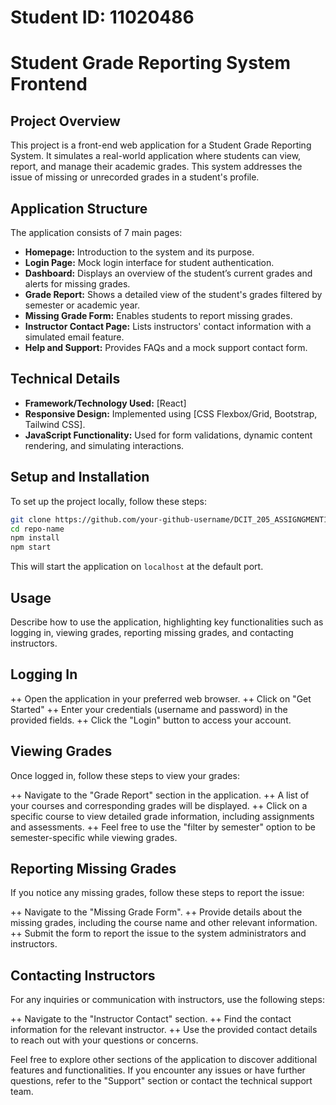 # Student ID: 11020486
# Student Grade Reporting System Frontend


## Project Overview

This project is a front-end web application for a Student Grade Reporting System. It simulates a real-world application where students can view, report, and manage their academic grades. This system addresses the issue of missing or unrecorded grades in a student's profile.

## Application Structure

The application consists of 7 main pages:

- **Homepage:** Introduction to the system and its purpose.
- **Login Page:** Mock login interface for student authentication.
- **Dashboard:** Displays an overview of the student’s current grades and alerts for missing grades.
- **Grade Report:** Shows a detailed view of the student's grades filtered by semester or academic year.
- **Missing Grade Form:** Enables students to report missing grades.
- **Instructor Contact Page:** Lists instructors' contact information with a simulated email feature.
- **Help and Support:** Provides FAQs and a mock support contact form.

## Technical Details

- **Framework/Technology Used:** [React]
- **Responsive Design:** Implemented using [CSS Flexbox/Grid, Bootstrap, Tailwind CSS].
- **JavaScript Functionality:** Used for form validations, dynamic content rendering, and simulating interactions.

## Setup and Installation

To set up the project locally, follow these steps:

```bash
git clone https://github.com/your-github-username/DCIT_205_ASSIGNGMENT1.git
cd repo-name
npm install
npm start
```

This will start the application on `localhost` at the default port.

## Usage

Describe how to use the application, highlighting key functionalities such as logging in, viewing grades, reporting missing grades, and contacting instructors.

## Logging In
++ Open the application in your preferred web browser.
++ Click on "Get Started"
++ Enter your credentials (username and password) in the provided fields.
++ Click the  "Login" button to access your account.

## Viewing Grades
Once logged in, follow these steps to view your grades:

++ Navigate to the "Grade Report" section in the application.
++ A list of your courses and corresponding grades will be displayed.
++ Click on a specific course to view detailed grade information, including assignments and assessments.
++ Feel free to use the "filter by semester" option to be semester-specific while viewing grades.

## Reporting Missing Grades

If you notice any missing grades, follow these steps to report the issue:

++ Navigate to the "Missing Grade Form".
++ Provide details about the missing grades, including the course name  and other relevant information.
++ Submit the form to report the issue to the system administrators and instructors.

## Contacting Instructors

For any inquiries or communication with instructors, use the following steps:

++ Navigate to the "Instructor Contact" section.
++ Find the contact information for the relevant instructor.
++ Use the provided contact details to reach out with your questions or concerns.

Feel free to explore other sections of the application to discover additional features and functionalities. If you encounter any issues or have further questions, refer to the "Support" section or contact the technical support team.



